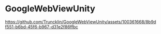 # GoogleWebViewUnity


https://github.com/Truncklin/GoogleWebViewUnity/assets/100361668/8b9df551-b6bd-45f6-b967-d31e2f86ffbc

